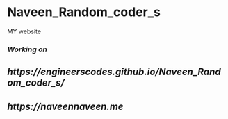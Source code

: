 # Naveen_Random_coder_s
 MY website 
 <h3><i> Working on </i></h3>
 
 <h2><b><i>https://engineerscodes.github.io/Naveen_Random_coder_s/</i></b></h2>
 
  <h2><b><i>https://naveennaveen.me</i></b></h2>
